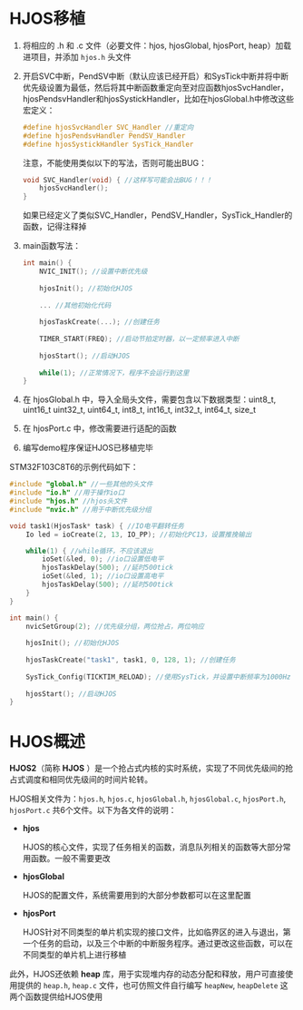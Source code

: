# HJOS移植

1. 将相应的 .h 和 .c 文件（必要文件：hjos, hjosGlobal, hjosPort, heap）加载进项目，并添加 `hjos.h` 头文件

2. 开启SVC中断，PendSV中断（默认应该已经开启）和SysTick中断并将中断优先级设置为最低，然后将其中断函数重定向至对应函数hjosSvcHandler，hjosPendsvHandler和hjosSystickHandler，比如在hjosGlobal.h中修改这些宏定义：

   ```c
   #define hjosSvcHandler SVC_Handler //重定向
   #define hjosPendsvHandler PendSV_Handler
   #define hjosSystickHandler SysTick_Handler
   ```

   注意，不能使用类似以下的写法，否则可能出BUG：

   ```c
   void SVC_Handler(void) { //这样写可能会出BUG！！！
       hjosSvcHandler();
   }
   ```

   如果已经定义了类似SVC_Handler，PendSV_Handler，SysTick_Handler的函数，记得注释掉

3. main函数写法：

   ```c
   int main() {
       NVIC_INIT(); //设置中断优先级
       
       hjosInit(); //初始化HJOS
       
       ... //其他初始化代码
           
       hjosTaskCreate(...); //创建任务
       
       TIMER_START(FREQ); //启动节拍定时器，以一定频率进入中断
       
       hjosStart(); //启动HJOS
       
       while(1); //正常情况下，程序不会运行到这里
   }
   ```

4. 在 hjosGlobal.h 中，导入全局头文件，需要包含以下数据类型：uint8_t, uint16_t uint32_t, uint64_t, int8_t, int16_t, int32_t, int64_t, size_t

5. 在 hjosPort.c 中，修改需要进行适配的函数

6. 编写demo程序保证HJOS已移植完毕



STM32F103C8T6的示例代码如下：

```c
#include "global.h" //一些其他的头文件
#include "io.h" //用于操作io口
#include "hjos.h" //hjos头文件
#include "nvic.h" //用于中断优先级分组

void task1(HjosTask* task) { //IO电平翻转任务
	Io led = ioCreate(2, 13, IO_PP); //初始化PC13，设置推挽输出

	while(1) { //while循环，不应该退出
		ioSet(&led, 0); //io口设置低电平
		hjosTaskDelay(500); //延时500tick
		ioSet(&led, 1); //io口设置高电平
		hjosTaskDelay(500); //延时500tick
	}
}

int main() {
	nvicSetGroup(2); //优先级分组，两位抢占，两位响应
	
    hjosInit(); //初始化HJOS
    
    hjosTaskCreate("task1", task1, 0, 128, 1); //创建任务
    
    SysTick_Config(TICKTIM_RELOAD); //使用SysTick，并设置中断频率为1000Hz
    
    hjosStart(); //启动HJOS
}
```



# HJOS概述

**HJOS2**（简称 **HJOS** ）是一个抢占式内核的实时系统，实现了不同优先级间的抢占式调度和相同优先级间的时间片轮转。

HJOS相关文件为：`hjos.h`, `hjos.c`, `hjosGlobal.h`, `hjosGlobal.c`, `hjosPort.h`, `hjosPort.c` 共6个文件。以下为各文件的说明：

- **hjos**

  HJOS的核心文件，实现了任务相关的函数，消息队列相关的函数等大部分常用函数。一般不需要更改

- **hjosGlobal**

  HJOS的配置文件，系统需要用到的大部分参数都可以在这里配置

- **hjosPort**

  HJOS针对不同类型的单片机实现的接口文件，比如临界区的进入与退出，第一个任务的启动，以及三个中断的中断服务程序。通过更改这些函数，可以在不同类型的单片机上进行移植

此外，HJOS还依赖 **heap** 库，用于实现堆内存的动态分配和释放，用户可直接使用提供的 `heap.h`, `heap.c` 文件，也可仿照文件自行编写 `heapNew`, `heapDelete` 这两个函数提供给HJOS使用